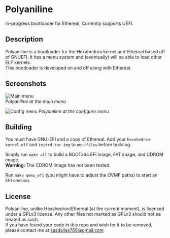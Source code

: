 # Polyaniline
In-progress bootloader for Ethereal, Currently supports UEFI.

## Description
Polyaniline is a bootloader for the Hexahedron kernel and Ethereal based off of GNUEFI. It has a menu system and (eventually) will be able to load other ELF kernels.\
This bootloader is developed on and off along with Ethereal.

## Screenshots

![Main menu](https://github.com/user-attachments/assets/6de6b158-9755-4f4c-bd3a-93ea2f4f36c7)\
*Polyaniline at the main menu*

![Config menu](https://github.com/user-attachments/assets/cf53b991-4253-47bf-b75f-4d94aa4be052)
*Polyaniline at the configure menu*

## Building

You must have GNU-EFI and a copy of Ethereal. Add your `hexahedron-kernel.elf` and `initrd.tar.img` to `emu-files` before building.

Simply run `make all` to build a BOOTx64.EFI image, FAT image, and CDROM image.\
**Warning:** The CDROM image has not been tested.

Run `make qemu_efi` (you might have to adjust the OVMF paths) to start an EFI session.

## License

Polyaniline, unlike Hexahedron/Ethereal (at the current moment), is licensed under a GPLv3 license. Any other files not marked as GPLv3 should not be treated as such.\
If you have found your code in this repo and wish for it to be removed, please contact me at sasdallas765@gmail.com
